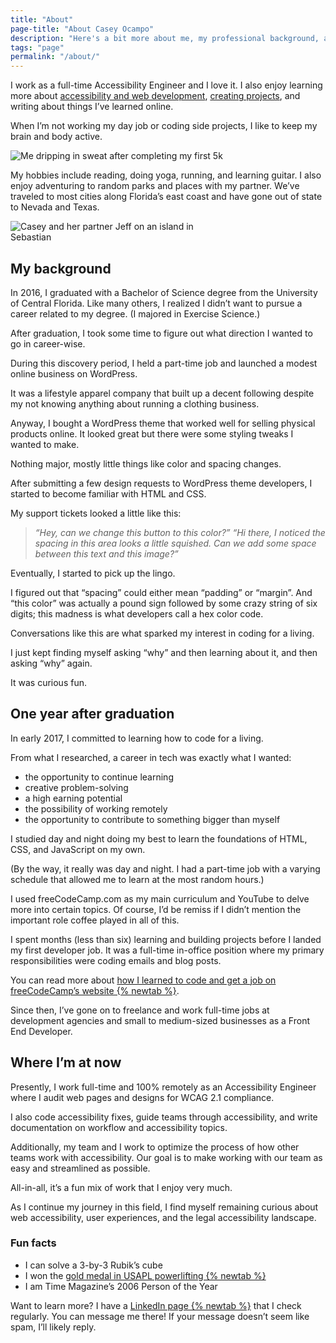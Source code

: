 ```yaml
---
title: "About"
page-title: "About Casey Ocampo"
description: "Here's a bit more about me, my professional background, and where I'm at now."
tags: "page"
permalink: "/about/"
---
```


I work as a full-time Accessibility Engineer and I love it. I also enjoy learning more about [accessibility and web development](/certifications/), [creating projects](/projects/), and writing about things I’ve learned online.

When I’m not working my day job or coding side projects, I like to keep my brain and body active.

<img src="/img/casey-about.webp" alt="Me dripping in sweat after completing my first 5k" style="max-width: 350px" class="shadow-md">

My hobbies include reading, doing yoga, running, and learning guitar. I also enjoy adventuring to random parks and places with my partner. We’ve traveled to most cities along Florida’s east coast and have gone out of state to Nevada and Texas.

<img src="/img/casey-and-jeff-sebastian.webp" alt="Casey and her partner Jeff on an island in Sebastian" style="max-width: 350px" class="shadow-md max-w-80	">

## My background

In 2016, I graduated with a Bachelor of Science degree from the University of Central Florida. Like many others, I realized I didn’t want to pursue a career related to my degree. (I majored in Exercise Science.)

After graduation, I took some time to figure out what direction I wanted to go in career-wise.

During this discovery period, I held a part-time job and launched a modest online business on WordPress.

It was a lifestyle apparel company that built up a decent following despite my not knowing anything about running a clothing business.

Anyway, I bought a WordPress theme that worked well for selling physical products online. It looked great but there were some styling tweaks I wanted to make.

Nothing major, mostly little things like color and spacing changes.

After submitting a few design requests to WordPress theme developers, I started to become familiar with HTML and CSS.

My support tickets looked a little like this:

> <i>“Hey, can we change this button to this color?”<span class="mb-4 block"></span>
> “Hi there, I noticed the spacing in this area looks a little squished. Can we add some space between this text and this image?”</i>

Eventually, I started to pick up the lingo.

I figured out that “spacing” could either mean “padding” or “margin”. And “this color” was actually a pound sign followed by some crazy string of six digits; this madness is what developers call a hex color code.

Conversations like this are what sparked my interest in coding for a living.

I just kept finding myself asking “why” and then learning about it, and then asking “why” again.

It was curious fun.

## One year after graduation

In early 2017, I committed to learning how to code for a living.

From what I researched, a career in tech was exactly what I wanted:

- the opportunity to continue learning
- creative problem-solving
- a high earning potential
- the possibility of working remotely
- the opportunity to contribute to something bigger than myself

I studied day and night doing my best to learn the foundations of HTML, CSS, and JavaScript on my own.

(By the way, it really was day and night. I had a part-time job with a varying schedule that allowed me to learn at the most random hours.)

I used freeCodeCamp.com as my main curriculum and YouTube to delve more into certain topics. Of course, I’d be remiss if I didn’t mention the important role coffee played in all of this.

I spent months (less than six) learning and building projects before I landed my first developer job. It was a full-time in-office position where my primary responsibilities were coding emails and blog posts.

You can read more about <a href="https://forum.freecodecamp.org/t/how-i-learned-to-code-and-got-my-first-developer-job-and-how-i-m-progressing-now/475142" target="_blank">how I learned to code and get a job on freeCodeCamp’s website {% newtab %}</a>.

Since then, I’ve gone on to freelance and work full-time jobs at development agencies and small to medium-sized businesses as a Front End Developer.

## Where I’m at now

Presently, I work full-time and 100% remotely as an Accessibility Engineer where I audit web pages and designs for WCAG 2.1 compliance.

I also code accessibility fixes, guide teams through accessibility, and write documentation on workflow and accessibility topics.

Additionally, my team and I work to optimize the process of how other teams work with accessibility. Our goal is to make working with our team as easy and streamlined as possible.

All-in-all, it’s a fun mix of work that I enjoy very much.

As I continue my journey in this field, I find myself remaining curious about web accessibility, user experiences, and the legal accessibility landscape.

### Fun facts

- I can solve a 3-by-3 Rubik’s cube
- I won the <a href="/img/powerlifting.pdf" target="_blank">gold medal in USAPL powerlifting {% newtab %}</a>
- I am Time Magazine’s 2006 Person of the Year

Want to learn more? I have a <a href="https://www.linkedin.com/in/caseyocampo/" target="_blank">LinkedIn page {% newtab %}</a> that I check regularly. You can message me there! If your message doesn’t seem like spam, I’ll likely reply.
